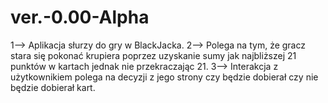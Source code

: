 # ver.-0.00-Alpha
1--> Aplikacja słurzy do gry w BlackJacka.
2--> Polega na tym, że  gracz stara się pokonać krupiera poprzez uzyskanie sumy jak najbliższej 21 punktów w kartach jednak nie przekraczając 21.
3--> Interakcja z użytkownikiem polega na decyzji z jego strony czy będzie dobierał czy nie będzie dobierał kart.
